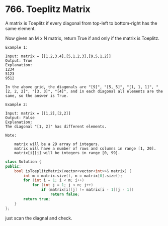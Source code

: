 # 766. Toeplitz Matrix
A matrix is Toeplitz if every diagonal from top-left to bottom-right has the same element.

Now given an M x N matrix, return True if and only if the matrix is Toeplitz.
 
```
Example 1:

Input: matrix = [[1,2,3,4],[5,1,2,3],[9,5,1,2]]
Output: True
Explanation:
1234
5123
9512

In the above grid, the diagonals are "[9]", "[5, 5]", "[1, 1, 1]", "[2, 2, 2]", "[3, 3]", "[4]", and in each diagonal all elements are the same, so the answer is True.

Example 2:

Input: matrix = [[1,2],[2,2]]
Output: False
Explanation:
The diagonal "[1, 2]" has different elements.

Note:

    matrix will be a 2D array of integers.
    matrix will have a number of rows and columns in range [1, 20].
    matrix[i][j] will be integers in range [0, 99].
```

```c++
class Solution {
public:
    bool isToeplitzMatrix(vector<vector<int>>& matrix) {
        int m = matrix.size(), n = matrix[0].size();
        for (int i = 1; i < m; i++)
            for (int j = 1; j < n; j++)
                if (matrix[i][j] != matrix[i - 1][j - 1])
                    return false;
        return true;
    }
};
```
just scan the diagnal and check.